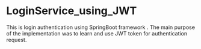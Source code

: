 # LoginService_using_JWT
This is login authentication using SpringBoot framework . The main purpose of the implementation was to learn and use JWT token for authentication request.
